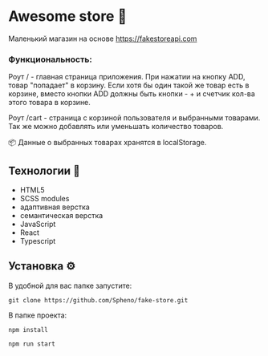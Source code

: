 # Awesome store 🌸

Маленький магазин на основе https://fakestoreapi.com

### Функциональность:

Роут / - главная страница приложения.
При нажатии на кнопку ADD, товар "попадает" в корзину.
Если хотя бы один такой же товар есть в корзине, вместо кнопки ADD должны быть кнопки - + и счетчик кол-ва этого товара в корзине.

Роут /cart - страница с корзиной пользователя и выбранными товарами.
Так же можно добавлять или уменьшать количество товаров.

📦 Данные о выбранных товарах хранятся в localStorage. 

## Технологии 🔨

- HTML5
- SCSS modules
- адаптивная верстка
- семантическая верстка
- JavaScript
- React
- Typescript

## Установка ⚙

В удобной для вас папке запустите:

```
git clone https://github.com/Spheno/fake-store.git
```

В папке проекта:

```
npm install
```

```
npm run start
```
